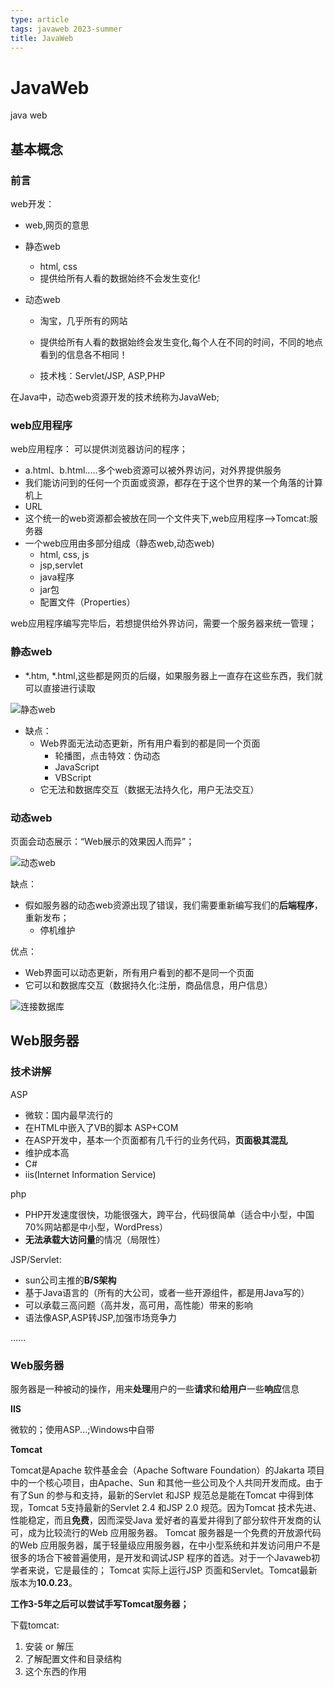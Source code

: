 ```yaml
---
type: article
tags: javaweb 2023-summer
title: JavaWeb 
---
```


# JavaWeb

java web

## 基本概念

### 前言

web开发：

- web,网页的意思

- 静态web

  - html, css
  - 提供给所有人看的数据始终不会发生变化!

- 动态web

  - 淘宝，几乎所有的网站

  - 提供给所有人看的数据始终会发生变化,每个人在不同的时间，不同的地点看到的信息各不相同！
  - 技术栈：Servlet/JSP, ASP,PHP

在Java中，动态web资源开发的技术统称为JavaWeb;

### web应用程序

web应用程序： 可以提供浏览器访问的程序；

- a.html、b.html.....多个web资源可以被外界访问，对外界提供服务
- 我们能访问到的任何一个页面或资源，都存在于这个世界的某一个角落的计算机上
- URL
- 这个统一的web资源都会被放在同一个文件夹下,web应用程序-->Tomcat:服务器
- 一个web应用由多部分组成（静态web,动态web)
  - html, css, js
  - jsp,servlet
  - java程序
  - jar包
  - 配置文件（Properties）

web应用程序编写完毕后，若想提供给外界访问，需要一个服务器来统一管理；

### 静态web

- *.htm,  *.html,这些都是网页的后缀，如果服务器上一直存在这些东西，我们就可以直接进行读取

![静态web](https://monkifantasy.me/blog/assets/javaweb1.png)

- 缺点：
  - Web界面无法动态更新，所有用户看到的都是同一个页面
    - 轮播图，点击特效：伪动态
    - JavaScript
    - VBScript
  - 它无法和数据库交互（数据无法持久化，用户无法交互）

### 动态web

页面会动态展示：“Web展示的效果因人而异”；

![动态web](https://monkifantasy.me/blog/assets/javaweb2.png)

缺点：

- 假如服务器的动态web资源出现了错误，我们需要重新编写我们的**后端程序**，重新发布；
  - 停机维护

优点：

- Web界面可以动态更新，所有用户看到的都不是同一个页面
- 它可以和数据库交互（数据持久化:注册，商品信息，用户信息）

![连接数据库](https://monkifantasy.me/blog/assets/javaweb3.png)

## Web服务器

### 技术讲解

ASP

- 微软：国内最早流行的
- 在HTML中嵌入了VB的脚本 ASP+COM
- 在ASP开发中，基本一个页面都有几千行的业务代码，**页面极其混乱**
- 维护成本高
- C#
- iis(Internet Information Service)

php

- PHP开发速度很快，功能很强大，跨平台，代码很简单（适合中小型，中国70%网站都是中小型，WordPress）
- **无法承载大访问量**的情况（局限性）

JSP/Servlet:

- sun公司主推的**B/S架构**
- 基于Java语言的（所有的大公司，或者一些开源组件，都是用Java写的）
- 可以承载三高问题（高并发，高可用，高性能）带来的影响
- 语法像ASP,ASP转JSP,加强市场竞争力

......

### Web服务器

服务器是一种被动的操作，用来**处理**用户的一些**请求**和**给用户**一些**响应**信息

**IIS**

微软的；使用ASP...;Windows中自带

**Tomcat**

Tomcat是Apache 软件基金会（Apache Software Foundation）的Jakarta 项目中的一个核心项目，由Apache、Sun 和其他一些公司及个人共同开发而成。由于有了Sun 的参与和支持，最新的Servlet 和JSP 规范总是能在Tomcat 中得到体现，Tomcat 5支持最新的Servlet 2.4 和JSP 2.0 规范。因为Tomcat 技术先进、性能稳定，而且**免费**，因而深受Java 爱好者的喜爱并得到了部分软件开发商的认可，成为比较流行的Web 应用服务器。
Tomcat 服务器是一个免费的开放源代码的Web 应用服务器，属于轻量级应用服务器，在中小型系统和并发访问用户不是很多的场合下被普遍使用，是开发和调试JSP 程序的首选。对于一个Javaweb初学者来说，它是最佳的；
Tomcat 实际上运行JSP 页面和Servlet。Tomcat最新版本为**10.0.23**。

**工作3-5年之后可以尝试手写Tomcat服务器；**

下载tomcat:

1. 安装 or 解压
2. 了解配置文件和目录结构
3. 这个东西的作用

